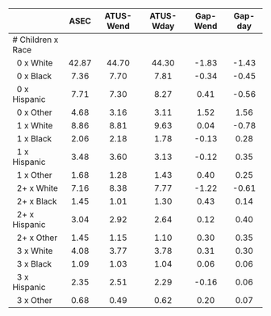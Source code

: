 
|                      |         ASEC |    ATUS-Wend |    ATUS-Wday |     Gap-Wend |      Gap-day |
| -------------------- | :----------: | :----------: | :----------: | :----------: | :----------: |
| # Children x Race    |              |              |              |              |              |
| &nbsp;&nbsp;0 x White |        42.87 |        44.70 |        44.30 |        -1.83 |        -1.43 |
| &nbsp;&nbsp;0 x Black |         7.36 |         7.70 |         7.81 |        -0.34 |        -0.45 |
| &nbsp;&nbsp;0 x Hispanic |         7.71 |         7.30 |         8.27 |         0.41 |        -0.56 |
| &nbsp;&nbsp;0 x Other |         4.68 |         3.16 |         3.11 |         1.52 |         1.56 |
| &nbsp;&nbsp;1 x White |         8.86 |         8.81 |         9.63 |         0.04 |        -0.78 |
| &nbsp;&nbsp;1 x Black |         2.06 |         2.18 |         1.78 |        -0.13 |         0.28 |
| &nbsp;&nbsp;1 x Hispanic |         3.48 |         3.60 |         3.13 |        -0.12 |         0.35 |
| &nbsp;&nbsp;1 x Other |         1.68 |         1.28 |         1.43 |         0.40 |         0.25 |
| &nbsp;&nbsp;2+ x White |         7.16 |         8.38 |         7.77 |        -1.22 |        -0.61 |
| &nbsp;&nbsp;2+ x Black |         1.45 |         1.01 |         1.30 |         0.43 |         0.14 |
| &nbsp;&nbsp;2+ x Hispanic |         3.04 |         2.92 |         2.64 |         0.12 |         0.40 |
| &nbsp;&nbsp;2+ x Other |         1.45 |         1.15 |         1.10 |         0.30 |         0.35 |
| &nbsp;&nbsp;3 x White |         4.08 |         3.77 |         3.78 |         0.31 |         0.30 |
| &nbsp;&nbsp;3 x Black |         1.09 |         1.03 |         1.04 |         0.06 |         0.06 |
| &nbsp;&nbsp;3 x Hispanic |         2.35 |         2.51 |         2.29 |        -0.16 |         0.06 |
| &nbsp;&nbsp;3 x Other |         0.68 |         0.49 |         0.62 |         0.20 |         0.07 |

